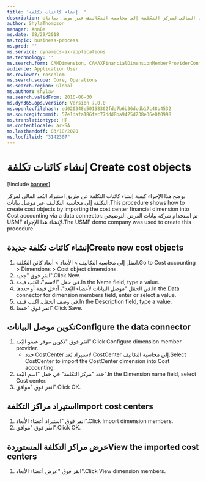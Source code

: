 ```yaml
---
title: 'إنشاء كائنات تكلفة  '
description: يوضح هذا الإجراء كيفية إنشاء كائنات التكلفة عن طريق استيراد البُعد المالي لمركز التكلفة إلى محاسبة التكاليف عبر موصل بيانات.
author: ShylaThompson
manager: AnnBe
ms.date: 08/29/2018
ms.topic: business-process
ms.prod: ''
ms.service: dynamics-ax-applications
ms.technology: ''
ms.search.form: CAMDimension, CAMAXFinancialDimensionMemberProviderConfiguration, CAMDimensionMember
audience: Application User
ms.reviewer: roschlom
ms.search.scope: Core, Operations
ms.search.region: Global
ms.author: shylaw
ms.search.validFrom: 2016-06-30
ms.dyn365.ops.version: Version 7.0.0
ms.openlocfilehash: ed020348e50158362fda7b6b36dcdb17c48b4532
ms.sourcegitcommit: 57e1dafa186fec77ddd8ba9425d238e36e0f0998
ms.translationtype: HT
ms.contentlocale: ar-SA
ms.lasthandoff: 03/18/2020
ms.locfileid: "3142307"
---
```

# <a name="create-cost-objects"></a><span data-ttu-id="c8b3a-103">إنشاء كائنات تكلفة  </span><span class="sxs-lookup"><span data-stu-id="c8b3a-103">Create cost objects</span></span> 

[!include [banner](../../includes/banner.md)]

<span data-ttu-id="c8b3a-104">يوضح هذا الإجراء كيفية إنشاء كائنات التكلفة عن طريق استيراد البُعد المالي لمركز التكلفة إلى محاسبة التكاليف عبر موصل بيانات.</span><span class="sxs-lookup"><span data-stu-id="c8b3a-104">This procedure shows how to create cost objects by importing the cost center financial dimension into Cost accounting via a data connector.</span></span> <span data-ttu-id="c8b3a-105">تم استخدام شركة بيانات العرض التوضيحي USMF لإنشاء هذا الإجراء.</span><span class="sxs-lookup"><span data-stu-id="c8b3a-105">The USMF demo company was used to create this procedure.</span></span> 


## <a name="create-new-cost-objects"></a><span data-ttu-id="c8b3a-106">إنشاء كائنات تكلفة جديدة</span><span class="sxs-lookup"><span data-stu-id="c8b3a-106">Create new cost objects</span></span>
1. <span data-ttu-id="c8b3a-107">انتقل إلى محاسبة التكاليف > الأبعاد > أبعاد كائن التكلفة.</span><span class="sxs-lookup"><span data-stu-id="c8b3a-107">Go to Cost accounting > Dimensions > Cost object dimensions.</span></span>
2. <span data-ttu-id="c8b3a-108">انقر فوق "جديد".</span><span class="sxs-lookup"><span data-stu-id="c8b3a-108">Click New.</span></span>
3. <span data-ttu-id="c8b3a-109">في حقل "الاسم"، اكتب قيمة.</span><span class="sxs-lookup"><span data-stu-id="c8b3a-109">In the Name field, type a value.</span></span>
4. <span data-ttu-id="c8b3a-110">في الحقل "موصل البيانات لأعضاء البُعد‬"، أدخل قيمة أو حددها.</span><span class="sxs-lookup"><span data-stu-id="c8b3a-110">In the Data connector for dimension members field, enter or select a value.</span></span>
5. <span data-ttu-id="c8b3a-111">في وصف الحقل، اكتب قيمة.</span><span class="sxs-lookup"><span data-stu-id="c8b3a-111">In the Description field, type a value.</span></span>
6. <span data-ttu-id="c8b3a-112">انقر فوق "حفظ".</span><span class="sxs-lookup"><span data-stu-id="c8b3a-112">Click Save.</span></span>

## <a name="configure-the-data-connector"></a><span data-ttu-id="c8b3a-113">تكوين موصل البيانات</span><span class="sxs-lookup"><span data-stu-id="c8b3a-113">Configure the data connector</span></span>
1. <span data-ttu-id="c8b3a-114">انقر فوق "تكوين موفر عضو البُعد".</span><span class="sxs-lookup"><span data-stu-id="c8b3a-114">Click Configure dimension member provider.</span></span>
    * <span data-ttu-id="c8b3a-115">حدد CostCenter لاستيراد بُعد CostCenter إلى محاسبة التكاليف.</span><span class="sxs-lookup"><span data-stu-id="c8b3a-115">Select CostCenter to import the CostCenter dimension into Cost accounting.</span></span>  
2. <span data-ttu-id="c8b3a-116">حدد "مركز التكلفة" في حقل "اسم البُعد".</span><span class="sxs-lookup"><span data-stu-id="c8b3a-116">In the Dimension name field, select Cost center.</span></span>
3. <span data-ttu-id="c8b3a-117">انقر فوق "موافق".</span><span class="sxs-lookup"><span data-stu-id="c8b3a-117">Click OK.</span></span>

## <a name="import-cost-centers"></a><span data-ttu-id="c8b3a-118">استيراد مراكز التكلفة</span><span class="sxs-lookup"><span data-stu-id="c8b3a-118">Import cost centers</span></span>
1. <span data-ttu-id="c8b3a-119">انقر فوق "استيراد أعضاء الأبعاد".</span><span class="sxs-lookup"><span data-stu-id="c8b3a-119">Click Import dimension members.</span></span>
2. <span data-ttu-id="c8b3a-120">انقر فوق "موافق".</span><span class="sxs-lookup"><span data-stu-id="c8b3a-120">Click OK.</span></span>

## <a name="view-the-imported-cost-centers"></a><span data-ttu-id="c8b3a-121">عرض مراكز التكلفة المستوردة</span><span class="sxs-lookup"><span data-stu-id="c8b3a-121">View the imported cost centers</span></span>
1. <span data-ttu-id="c8b3a-122">انقر فوق "عرض أعضاء الأبعاد".</span><span class="sxs-lookup"><span data-stu-id="c8b3a-122">Click View dimension members.</span></span>


